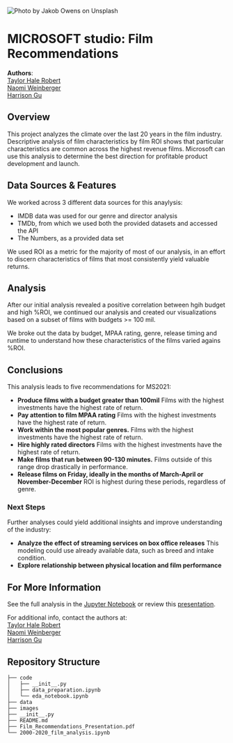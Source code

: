 ![Photo by <a href="https://unsplash.com/@jakobowens1?utm_source=unsplash&utm_medium=referral&utm_content=creditCopyText">Jakob Owens</a> on <a href="https://unsplash.com/@halemade/likes?utm_source=unsplash&utm_medium=referral&utm_content=creditCopyText">Unsplash</a>
  ](./images/jakob-owens-sOWoC7fA5DA-unsplash.jpg)

# MICROSOFT studio: Film Recommendations

**Authors**: <br>[Taylor Hale Robert](mailto:taylorhale11@gmail.com)
                <br>[Naomi Weinberger](mailto:weinberger.naomi@gmail.com)
                <br>[Harrison Gu](mailto:Harrison.s.gu@gmail.com)


## Overview

This project analyzes the climate over the last 20 years in the film industry. Descriptive analysis of film characteristics by film ROI shows that particular characteristics are common across the highest revenue films. Microsoft can use this analysis to determine the best direction for profitable product development and launch.

## Data Sources & Features

We worked across 3 different data sources for this anaylysis:

- IMDB data was used for our genre and director analysis
- TMDb, from which we used both the provided datasets and accessed the API
- The Numbers, as a provided data set

We used ROI as a metric for the majority of most of our analysis, in an effort to discern characteristics of films that most consistently yield valuable returns.
## Analysis

After our initial analysis revealed a positive correlation between hgih budget and high %ROI, we continued our analysis and created our visualizations based on a subset of films with budgets >= 100 mil. 

We broke out the data by budget, MPAA rating, genre, release timing and runtime to understand how these characteristics of the films varied agains %ROI. 

## Conclusions

This analysis leads to five recommendations for MS2021:

- **Produce films with a budget greater than 100mil** Films with the highest investments have the highest rate of return.
- **Pay attention to film MPAA rating** Films with the highest investments have the highest rate of return.
- **Work within the most popular genres.** Films with the highest investments have the highest rate of return.
- **Hire highly rated directors** Films with the highest investments have the highest rate of return.
- **Make films that run between 90-130 minutes.** Films outside of this range drop drastically in performance.
- **Release films on Friday, ideally in the months of March-April or November-December** ROI is highest during these periods, regardless of genre.

### Next Steps

Further analyses could yield additional insights and improve understanding of the industry:

- **Analyze the effect of streaming services on box office releases** This modeling could use already available data, such as breed and intake condition.
- **Explore relationship between physical location and film performance** 

## For More Information

See the full analysis in the [Jupyter Notebook](./2000-2020_film_analysis.ipynb) or review this [presentation](./Film_Recommendations_Presentation.pdf).

For additional info, contact the authors at:<br>
[Taylor Hale Robert](mailto:taylorhale11@gmail.com)
<br>[Naomi Weinberger](mailto:weinberger.naomi@gmail.com)
<br>[Harrison Gu](mailto:Harrison.s.gu@gmail.com)


## Repository Structure

```
├── code
│   ├── __init__.py
│   ├── data_preparation.ipynb
│   └── eda_notebook.ipynb
├── data
├── images
├── __init__.py
├── README.md
├── Film_Recommendations_Presentation.pdf
└── 2000-2020_film_analysis.ipynb
